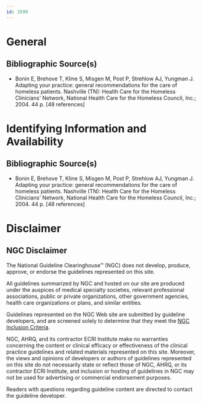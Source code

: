 ```yaml
---
id: 3599
---
```


# General

## Bibliographic Source(s)

- Bonin E, Brehove T, Kline S, Misgen M, Post P, Strehlow AJ, Yungman J. Adapting your practice: general recommendations for the care of homeless patients. Nashville (TN): Health Care for the Homeless Clinicians' Network, National Health Care for the Homeless Council, Inc.; 2004. 44 p. [48 references]

# Identifying Information and Availability

## Bibliographic Source(s)

- Bonin E, Brehove T, Kline S, Misgen M, Post P, Strehlow AJ, Yungman J. Adapting your practice: general recommendations for the care of homeless patients. Nashville (TN): Health Care for the Homeless Clinicians' Network, National Health Care for the Homeless Council, Inc.; 2004. 44 p. [48 references]

# Disclaimer

## NGC Disclaimer

The National Guideline Clearinghouse™ (NGC) does not develop, produce, approve, or endorse the guidelines represented on this site.

All guidelines summarized by NGC and hosted on our site are produced under the auspices of medical specialty societies, relevant professional associations, public or private organizations, other government agencies, health care organizations or plans, and similar entities.

Guidelines represented on the NGC Web site are submitted by guideline developers, and are screened solely to determine that they meet the [NGC Inclusion Criteria](/help-and-about/summaries/inclusion-criteria).

NGC, AHRQ, and its contractor ECRI Institute make no warranties concerning the content or clinical efficacy or effectiveness of the clinical practice guidelines and related materials represented on this site. Moreover, the views and opinions of developers or authors of guidelines represented on this site do not necessarily state or reflect those of NGC, AHRQ, or its contractor ECRI Institute, and inclusion or hosting of guidelines in NGC may not be used for advertising or commercial endorsement purposes.

Readers with questions regarding guideline content are directed to contact the guideline developer.

